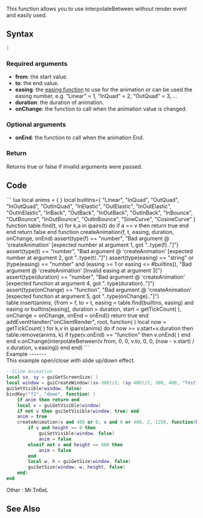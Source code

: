 <lowercasetitle/>

This function allows you to use interpolateBetween without render event and easily used.

Syntax
------

``` lua
)
```

### Required arguments

-   **from**: the start value.
-   **to**: the end value.
-   **easing**: the [easing function](/Easing.md "wikilink") to use for the animation or can be used the easing number, e.g. “Linear” = 1, “InQuad” = 2, “OutQuad” = 3, ...
-   **duration**: the duration of animation.
-   **onChange**: the function to call when the animation value is changed.

### Optional arguments

-   **onEnd**: the function to call when the animation End.

### Return

Returns true or false if invalid arguments were passed.

Code
----

<section name="Code" class="client" show="true">
``` lua
local anims = { }
local builtins={ "Linear", "InQuad", "OutQuad", "InOutQuad", "OutInQuad", "InElastic", "OutElastic", "InOutElastic", "OutInElastic", "InBack", "OutBack", "InOutBack", "OutInBack", "InBounce", "OutBounce", "InOutBounce", "OutInBounce", "SineCurve", "CosineCurve" }
function table.find(t, v)
    for k,a in ipairs(t) do
        if a == v then return true end
    end
    return false
end
function createAnimation(f, t, easing, duration, onChange, onEnd)
    assert(type(f) == "number", "Bad argument @ 'createAnimation' [expected number at argument 1, got "..type(f).."]")
    assert(type(t) == "number", "Bad argument @ 'createAnimation' [expected number at argument 2, got "..type(t).."]")
    assert(type(easing) == "string" or (type(easing) == "number" and (easing >= 1 or easing <= #builtins)), "Bad argument @ 'createAnimation' [Invalid easing at argument 3]")
    assert(type(duration) == "number", "Bad argument @ 'createAnimation' [expected function at argument 4, got "..type(duration).."]")
    assert(type(onChange) == "function", "Bad argument @ 'createAnimation' [expected function at argument 5, got "..type(onChange).."]")
    table.insert(anims, {from = f, to = t, easing = table.find(builtins, easing) and easing or builtins[easing], duration = duration, start = getTickCount( ), onChange = onChange, onEnd = onEnd})
    return true
end
addEventHandler("onClientRender", root, function( )
    local now = getTickCount( )
    for k,v in ipairs(anims) do
        if now >= v.start+v.duration then
            table.remove(anims, k)
            if type(v.onEnd) == "function" then
                v.onEnd( )
            end
        end
        v.onChange(interpolateBetween(v.from, 0, 0, v.to, 0, 0, (now - v.start) / v.duration, v.easing))
    end
end)
```

</section>
Example
-------

<section name="Example" class="client" show="true">
This example open/close with slide up/down effect.

``` lua
--Slide Animation
local sx, sy = guiGetScreenSize( )
local window = guiCreateWindow((sx-300)/2, (sy-400)/2, 300, 400, "Test", false)
guiSetVisible(window, false)
bindKey("f2", "down", function( )
    if anim then return end
    local v = guiGetVisible(window)
    if not v then guiSetVisible(window, true) end
    anim = true
    createAnimation(v and 400 or 0, v and 0 or 400, 2, 1250, function(height)
        if v and height == 0 then 
            guiSetVisible(window, false)
            anim = false
        elseif not v and height == 400 then
            anim = false
        end
        local w, h = guiGetSize(window, false)
        guiSetSize(window, w, height, false)
    end)
end
```

</section>
Other : Mr.Tn6eL

See Also
--------

